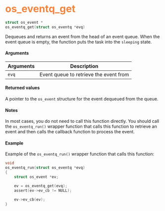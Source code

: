 ## <font color="#F2853F" style="font-size:24pt"> os_eventq_get</font>

```c
struct os_event *
os_eventq_get(struct os_eventq *evq)
```

Dequeues and returns an event from the head of an event queue. When the event queue is empty, 
the function puts the task into the `sleeping` state.


#### Arguments

| Arguments | Description |
|-----------|-------------|
| `evq` |  Event queue to retrieve the event from |


#### Returned values

A pointer to the `os_event` structure for the event dequeued from the queue. 

#### Notes 
In most cases, you do not need to call this function directly. You should call the `os_eventq_run()` wrapper
function that calls this function to retrieve an event and then calls the callback function to process the event. 	

#### Example

Example of the `os_eventq_run()` wrapper function that calls this function:

```c
void
os_eventq_run(struct os_eventq *evq)
{
    struct os_event *ev;

    ev = os_eventq_get(evq);
    assert(ev->ev_cb != NULL);

    ev->ev_cb(ev);
}

```

